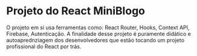 # Projeto do React MiniBlogo

O projeto em si usa ferramentas como: React Router, Hooks, Context API, Firebase, Autenticação. A finalidade desse projeto é puramente didático e autoaprednziagem dos desenvolvedores que estão tocando um projeto profissional do React por trás.
